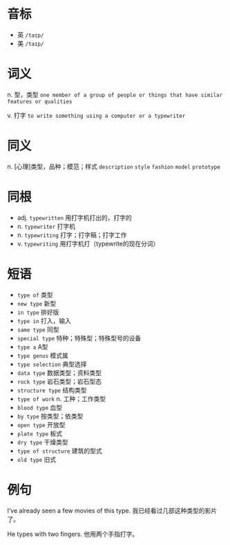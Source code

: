 # 音标

- 英 `/taɪp/`
- 美 `/taɪp/`

# 词义

n. 型，类型
`one member of a group of people or things that have similar features or qualities`

v. 打字
`to write something using a computer or a typewriter`

# 同义

n. [心理]类型，品种；模范；样式
`description` `style` `fashion` `model` `prototype`

# 同根

- adj. `typewritten` 用打字机打出的，打字的
- n. `typewriter` 打字机
- n. `typewriting` 打字；打字稿；打字工作
- v. `typewriting` 用打字机打（typewrite的现在分词）

# 短语

- `type of` 类型
- `new type` 新型
- `in type` 排好版
- `type in` 打入，输入
- `same type` 同型
- `special type` 特种；特殊型；特殊型号的设备
- `type a` A型
- `type genus` 模式属
- `type selection` 典型选择
- `data type` 数据类型；资料类型
- `rock type` 岩石类型；岩石型态
- `structure type` 结构类型
- `type of work` n. 工种；工作类型
- `blood type` 血型
- `by type` 按类型；依类型
- `open type` 开放型
- `plate type` 板式
- `dry type` 干燥类型
- `type of structure` 建筑的型式
- `old type` 旧式

# 例句

I’ve already seen a few movies of this type.
我已经看过几部这种类型的影片了。

He types with two fingers.
他用两个手指打字。


